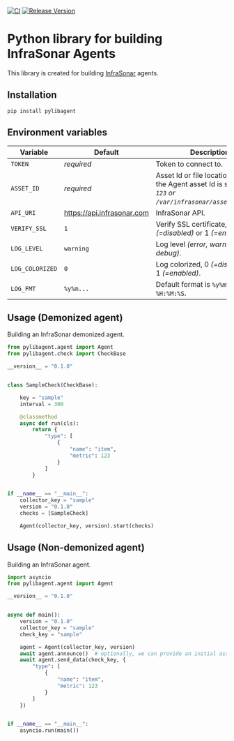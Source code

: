 [![CI](https://github.com/infrasonar/python-libagent/workflows/CI/badge.svg)](https://github.com/infrasonar/python-libagent/actions)
[![Release Version](https://img.shields.io/github/release/infrasonar/python-libagent)](https://github.com/infrasonar/python-libagent/releases)

# Python library for building InfraSonar Agents

This library is created for building [InfraSonar](https://infrasonar.com) agents.

## Installation

```
pip install pylibagent
```

## Environment variables

Variable                    | Default                       | Description
----------------------------|-------------------------------|-------------------
`TOKEN`                     | _required_                    | Token to connect to.
`ASSET_ID`                  | _required_                    | Asset Id or file location where the Agent asset Id is stored _(e.g `123` or `/var/infrasonar/asset_id.json`)_.
`API_URI`                   | https://api.infrasonar.com    | InfraSonar API.
`VERIFY_SSL`                | `1`                           | Verify SSL certificate, 0 _(=disabled)_ or 1 _(=enabled)_.
`LOG_LEVEL`                 | `warning`                     | Log level _(error, warning, info, debug)_.
`LOG_COLORIZED`             | `0`                           | Log colorized, 0 _(=disabled)_ or 1 _(=enabled)_.
`LOG_FMT`                   | `%y%m...`                     | Default format is `%y%m%d %H:%M:%S`.


## Usage (Demonized agent)

Building an InfraSonar demonized agent.

```python
from pylibagent.agent import Agent
from pylibagent.check import CheckBase

__version__ = "0.1.0"


class SampleCheck(CheckBase):

    key = "sample"
    interval = 300

    @classmethod
    async def run(cls):
        return {
            "type": [
                {
                    "name": "item",
                    "metric": 123
                }
            ]
        }


if __name__ == "__main__":
    collector_key = "sample"
    version = "0.1.0"
    checks = [SampleCheck]

    Agent(collector_key, version).start(checks)
```


## Usage (Non-demonized agent)

Building an InfraSonar agent.

```python
import asyncio
from pylibagent.agent import Agent

__version__ = "0.1.0"


async def main():
    version = "0.1.0"
    collector_key = "sample"
    check_key = "sample"

    agent = Agent(collector_key, version)
    await agent.announce()  # optionally, we can provide an initial asset name
    await agent.send_data(check_key, {
        "type": [
            {
                "name": "item",
                "metric": 123
            }
        ]
    })


if __name__ == "__main__":
    asyncio.run(main())
```
